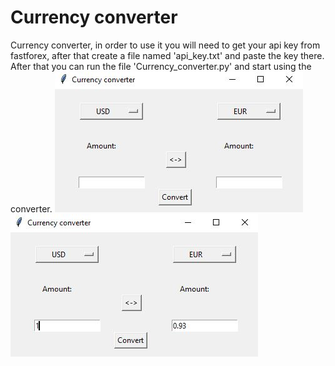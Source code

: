 # Currency converter

Currency converter, in order to use it you will need to get your api key from fastforex, after that create a file named 'api_key.txt' and paste the key there. After that you can run the file 'Currency_converter.py' and start using the converter.
![Alt text](Images/img01.JPG)
![Alt text](Images/img02.JPG)